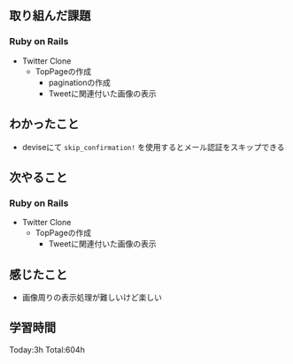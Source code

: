 ## 取り組んだ課題
### Ruby on Rails
- Twitter Clone
  - TopPageの作成
    - paginationの作成
    - Tweetに関連付いた画像の表示
## わかったこと
- deviseにて `skip_confirmation!` を使用するとメール認証をスキップできる
## 次やること
### Ruby on Rails
- Twitter Clone
  - TopPageの作成
    - Tweetに関連付いた画像の表示
## 感じたこと
- 画像周りの表示処理が難しいけど楽しい
## 学習時間
Today:3h Total:604h